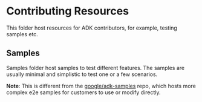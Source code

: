 # Contributing Resources

This folder host resources for ADK contributors, for example, testing samples etc.

## Samples

Samples folder host samples to test different features. The samples are usually minimal and simplistic to test one or a few scenarios.

**Note**: This is different from the [google/adk-samples](https://github.com/google/adk-samples) repo, which hosts more complex e2e samples for customers to use or modify directly.